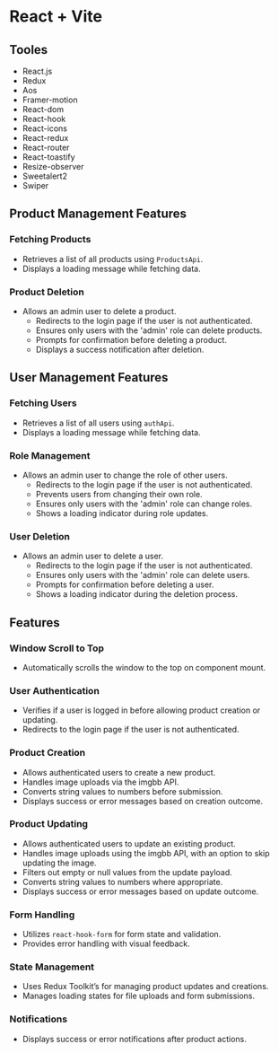 # React + Vite

## Tooles
 * React.js
 * Redux
 * Aos
 * Framer-motion
 * React-dom
 * React-hook
 * React-icons
 * React-redux
 * React-router
 * React-toastify
 * Resize-observer
 * Sweetalert2
 * Swiper

## Product Management Features

### Fetching Products
- Retrieves a list of all products using `ProductsApi`.
- Displays a loading message while fetching data.

### Product Deletion
- Allows an admin user to delete a product.
  - Redirects to the login page if the user is not authenticated.
  - Ensures only users with the 'admin' role can delete products.
  - Prompts for confirmation before deleting a product.
  - Displays a success notification after deletion.

## User Management Features

### Fetching Users
- Retrieves a list of all users using `authApi`.
- Displays a loading message while fetching data.

### Role Management
- Allows an admin user to change the role of other users.
  - Redirects to the login page if the user is not authenticated.
  - Prevents users from changing their own role.
  - Ensures only users with the 'admin' role can change roles.
  - Shows a loading indicator during role updates.

### User Deletion
- Allows an admin user to delete a user.
  - Redirects to the login page if the user is not authenticated.
  - Ensures only users with the 'admin' role can delete users.
  - Prompts for confirmation before deleting a user.
  - Shows a loading indicator during the deletion process.

## Features

### Window Scroll to Top
- Automatically scrolls the window to the top on component mount.

### User Authentication
- Verifies if a user is logged in before allowing product creation or updating.
- Redirects to the login page if the user is not authenticated.

### Product Creation
- Allows authenticated users to create a new product.
- Handles image uploads via the imgbb API.
- Converts string values to numbers before submission.
- Displays success or error messages based on creation outcome.

### Product Updating
- Allows authenticated users to update an existing product.
- Handles image uploads using the imgbb API, with an option to skip updating the image.
- Filters out empty or null values from the update payload.
- Converts string values to numbers where appropriate.
- Displays success or error messages based on update outcome.

### Form Handling
- Utilizes `react-hook-form` for form state and validation.
- Provides error handling with visual feedback.

### State Management
- Uses Redux Toolkit’s  for managing product updates and creations.
- Manages loading states for file uploads and form submissions.

###  Notifications
- Displays success or error notifications after product actions.
